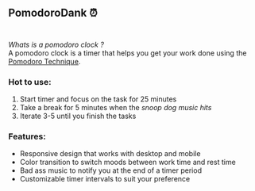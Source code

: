 ## PomodoroDank ⏰ <br><br>

*Whats is a pomodoro clock ?* <br>
A pomodoro clock is a timer that helps you get your work done using the [Pomodoro Technique](https://en.wikipedia.org/wiki/Pomodoro_Technique).


### Hot to use: 

1. Start timer and focus on the task for 25 minutes <br>
1. Take a break for 5 minutes when the *snoop dog music hits* <br>
1. Iterate 3-5 until you finish the tasks <br>

### Features: 

 * Responsive design that works with desktop and mobile
 * Color transition to switch moods between work time and rest time
 * Bad ass music to notify you at the end of a timer period
 * Customizable timer intervals to suit your preference
